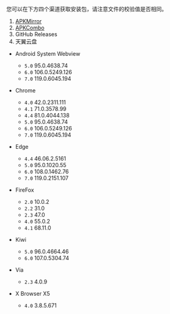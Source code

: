 您可以在下方四个渠道获取安装包，请注意文件的校验值是否相同。  

1. [APKMirror](https://www.apkmirror.com/)  
2. [APKCombo](https://apkcombo.com/)  
3. GitHub Releases  
4. 天翼云盘  


* Android System Webview
  * `5.0` 95.0.4638.74
  * `6.0` 106.0.5249.126
  * `7.0` 119.0.6045.194
 
* Chrome
  * `4.0` 42.0.2311.111
  * `4.1` 71.0.3578.99
  * `4.4` 81.0.4044.138
  * `5.0` 95.0.4638.74
  * `6.0` 106.0.5249.126
  * `7.0` 119.0.6045.194

 * Edge
   * `4.4` 46.06.2.5161
   * `5.0` 95.0.1020.55
   * `6.0` 108.0.1462.76
   * `7.0` 119.0.2151.107
  
* FireFox
  * `2.0` 10.0.2 
  * `2.2` 31.0
  * `2.3` 47.0
  * `4.0` 55.0.2
  * `4.1` 68.11.0
 
 * Kiwi
   * `5.0` 96.0.4664.46
   * `6.0` 107.0.5304.74
  
* Via
  * `2.3` 4.0.9
 
* X Browser X5
  * `4.0` 3.8.5.671
